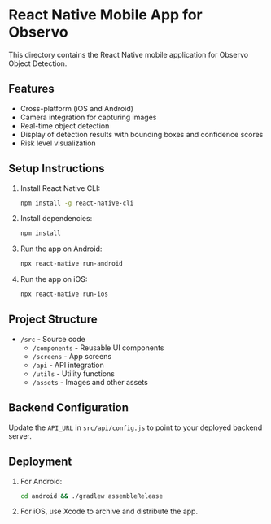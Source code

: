 # React Native Mobile App for Observo

This directory contains the React Native mobile application for Observo Object Detection.

## Features

- Cross-platform (iOS and Android)
- Camera integration for capturing images
- Real-time object detection
- Display of detection results with bounding boxes and confidence scores
- Risk level visualization

## Setup Instructions

1. Install React Native CLI:
   ```bash
   npm install -g react-native-cli
   ```

2. Install dependencies:
   ```bash
   npm install
   ```

3. Run the app on Android:
   ```bash
   npx react-native run-android
   ```

4. Run the app on iOS:
   ```bash
   npx react-native run-ios
   ```

## Project Structure

- `/src` - Source code
  - `/components` - Reusable UI components
  - `/screens` - App screens
  - `/api` - API integration
  - `/utils` - Utility functions
  - `/assets` - Images and other assets

## Backend Configuration

Update the `API_URL` in `src/api/config.js` to point to your deployed backend server.

## Deployment

1. For Android:
   ```bash
   cd android && ./gradlew assembleRelease
   ```

2. For iOS, use Xcode to archive and distribute the app.
